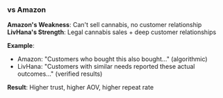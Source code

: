 ### vs Amazon

**Amazon's Weakness**: Can't sell cannabis, no customer relationship
**LivHana's Strength**: Legal cannabis sales + deep customer relationships

**Example**:
- Amazon: "Customers who bought this also bought..." (algorithmic)
- LivHana: "Customers with similar needs reported these actual outcomes..." (verified results)

**Result**: Higher trust, higher AOV, higher repeat rate
